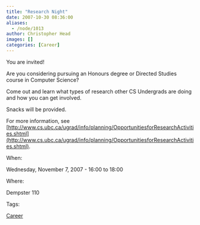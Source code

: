 ```yaml
---
title: "Research Night"
date: 2007-10-30 08:36:00
aliases:
  - /node/1013
author: Christopher Head
images: []
categories: [Career]
---
```


You are invited!

Are you considering pursuing an Honours degree or Directed Studies course in Computer Science?

Come out and learn what types of research other CS Undergrads are doing and how you can get involved.

Snacks will be provided.

For more information, see [http://www.cs.ubc.ca/ugrad/info/planning/OpportunitiesforResearchActivities.shtml](http://www.cs.ubc.ca/ugrad/info/planning/OpportunitiesforResearchActivities.shtml).

When: 

Wednesday, November 7, 2007 - 16:00 to 18:00

Where: 

Dempster 110

Tags: 

[Career](/career)
